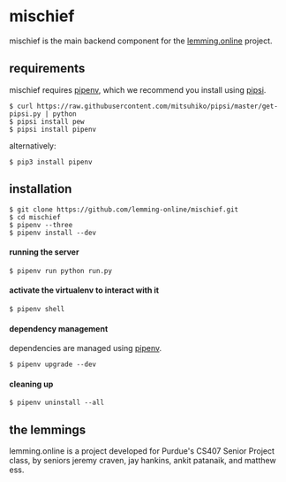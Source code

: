 # mischief
mischief is the main backend component for the [lemming.online](https://github.com/lemming-online) project.

## requirements
mischief requires [pipenv](http://docs.pipenv.org/en/latest/basics.html), which we recommend you install using [pipsi](https://github.com/mitsuhiko/pipsi).
```
$ curl https://raw.githubusercontent.com/mitsuhiko/pipsi/master/get-pipsi.py | python
$ pipsi install pew
$ pipsi install pipenv
```

alternatively:
```
$ pip3 install pipenv
```

## installation
```
$ git clone https://github.com/lemming-online/mischief.git
$ cd mischief
$ pipenv --three
$ pipenv install --dev
```

#### running the server
```
$ pipenv run python run.py
```

#### activate the virtualenv to interact with it
```
$ pipenv shell
```

#### dependency management
dependencies are managed using [pipenv](http://docs.pipenv.org/en/latest/basics.html#installing-packages-for-your-project).
```
$ pipenv upgrade --dev
```

#### cleaning up
```
$ pipenv uninstall --all
```


## the lemmings
lemming.online is a project developed for Purdue's CS407 Senior Project class, by seniors jeremy craven, jay hankins, ankit patanaik, and matthew ess.


